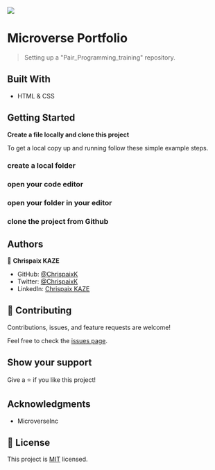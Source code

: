 ![](https://img.shields.io/badge/Microverse-blueviolet)

# Microverse Portfolio

> Setting up a "Pair_Programming_training" repository. 


## Built With

- HTML & CSS


## Getting Started

**Create a file locally and clone this project**


To get a local copy up and running follow these simple example steps.

### create a local folder

### open your code editor

### open your folder in your editor

### clone the project from Github




## Authors

👤 **Chrispaix KAZE**

- GitHub: [@ChrispaixK](https://github.com/ChrispaixK)
- Twitter: [@ChrispaixK](https://twitter.com/ChrispaixK)
- LinkedIn: [Chrispaix KAZE](https://www.linkedin.com/in/chrispaix-kaze-70445a175/)


## 🤝 Contributing

Contributions, issues, and feature requests are welcome!

Feel free to check the [issues page](../../issues/).

## Show your support

Give a ⭐️ if you like this project!

## Acknowledgments

- MicroverseInc

## 📝 License

This project is [MIT](./MIT.md) licensed.
